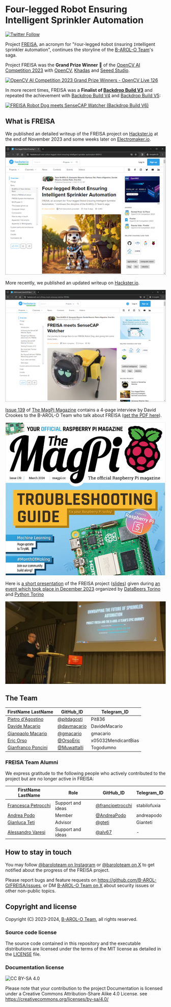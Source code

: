 # Four-legged Robot Ensuring Intelligent Sprinkler Automation

[![Twitter Follow](https://img.shields.io/twitter/follow/baroloteam?label=%40baroloteam&style=social)](https://x.com/baroloteam)

<!-- [![2023-10-28-freisa-landing-page.png](https://github.com/B-AROL-O/FREISA/assets/90387263/720b1270-4645-444d-8c37-23f423472d9a)](https://www.hackster.io/projects/845012) -->

Project [FREISA](https://github.com/B-AROL-O/FREISA), an acronym for "`F`our-legged `R`obot `E`nsuring `I`ntelligent `S`prinkler `A`utomation", continues the storyline of the [B-AROL-O Team](https://github.com/B-AROL-O?view_as=public)'s saga.

Project FREISA was the **Grand Prize Winner** 🥇 of the [OpenCV AI Competition 2023](https://www.hackster.io/contests/opencv-ai-competition-2023) with [OpenCV](https://www.hackster.io/opencv), [Khadas](https://www.hackster.io/khadas) and [Seeed Studio](https://www.hackster.io/seeed).

[![OpenCV AI Competition 2023 Grand Prize Winners - OpenCV Live 126](https://img.youtube.com/vi/iUe4N7yvpmA/0.jpg)](https://www.youtube.com/watch?v=iUe4N7yvpmA "OpenCV AI Competition 2023 Grand Prize Winners - OpenCV Live 126")

In more recent times, FREISA was a **Finalist of [Backdrop Build V3](https://backdropbuild.com/builds/v3/freisa)** and repeated the achievement with [Backdrop Build V4](https://backdropbuild.com/builds/freisa-wyfd) and [Backdrop Build V5](https://backdropbuild.com/builds/freisa-beuv):

[![FREISA Robot Dog meets SenseCAP Watcher (Backdrop Build V6)](https://img.youtube.com/vi/yC3U7GVKcvg/0.jpg)](https://www.youtube.com/watch?v=yC3U7GVKcvg "FREISA Robot Dog meets SenseCAP Watcher (Backdrop Build V6)")

## What is FREISA

We published an detailed writeup of the FREISA project on [Hackster.io](https://www.hackster.io/projects/845012) at the end of November 2023 and some weeks later on [Electromaker.io](https://www.electromaker.io/project/view/four-legged-robot-ensuring-intelligent-sprinkler-automation).

[![2024-01-27-freisa-hackster-page.png](assets/2024-01-27-freisa-hackster-page.png)](https://www.hackster.io/projects/845012)

More recently, we published an updated writeup on [Hackster.io](https://www.hackster.io/projects/89596b).

[![2024-09-01-freisa-watcher-hackster-page.png](assets/2024-09-01-freisa-watcher-hackster-page.png)](https://www.hackster.io/projects/89596b)

[Issue 139](https://magpi.raspberrypi.com/issues/139) of [The MagPi Magazine](https://magpi.raspberrypi.com/) contains a 4-page interview by David Crookes to the B-AROL-O Team who talk about FREISA ([get the PDF here](https://magpi.raspberrypi.com/issues/139/pdf)).

[![2024-03-01-magpi139-cover.png](assets/2024-03-01-magpi139-cover.png)](https://magpi.raspberrypi.com/issues/139)

Here is [a short presentation](https://video.linux.it/w/xq3Z9khHJGTzv2NsNc1gK7?start=9m37&stop=20m23) of the FREISA project ([slides](https://speakerdeck.com/pythontorino/unwrapping-the-future-of-sprinkler-automation)) given during [an event which took place in December 2023](https://www.eventbrite.com/e/databeers-torino-episodio-17-tickets-754459006197) organized by [DataBeers Torino](https://x.com/databeerstorino) and [Python Torino](https://torino.python.it/)

[![2023-12-13-freisa-databeers.png](assets/2023-12-13-freisa-databeers.png)](https://video.linux.it/w/xq3Z9khHJGTzv2NsNc1gK7?start=9m37&stop=20m23)

## The Team

FirstName LastName | GitHub_ID                              | Telegram_ID
-------------------|----------------------------------------|---------------------
[Pietro d'Agostino](https://www.linkedin.com/in/pietro-d-agostino-9b8199212/) | [@pitdagosti](https://github.com/pitdagosti) | Pit836
[Davide Macario](https://www.linkedin.com/in/davide-macario-b872b4225/) | [@davmacario](https://github.com/davmacario) | DavideMacario
[Gianpaolo Macario](https://www.linkedin.com/in/gmacario/) | [@gmacario](https://github.com/gmacario) | gmacario
[Eric Orso](https://www.linkedin.com/in/eric-orso-56934124a/) | [@OrsoEric](https://github.com/OrsoEric) | x05032MendicantBias
[Gianfranco Poncini](https://www.linkedin.com/in/gianfranco-poncini-b0830340/) | [@Muwattalli](https://github.com/@Muwattalli) | Togodumno

### FREISA Team Alumni

We express gratitude to the following people who actively contributed to the project but are no longer active in FREISA:

FirstName LastName | Role    | GitHub_ID                                    | Telegram_ID
-------------------|---------|----------------------------------------|---------------------
[Francesca Petrocchi](https://www.linkedin.com/in/francescapetrocchi/) | Support and ideas | [@francipetrocchi](https://github.com/francipetrocchi) | stabilofuxia
[Andrea Podo](https://www.linkedin.com/in/andrea-podo-a65209187) | Member  | [@AndreaPodo](https://github.com/AndreaPodo) | andreapodo
[Gianluca Teti](https://www.linkedin.com/in/gianluca-teti) | Advisor | [@gteti](https://github.com/gteti) | Gianteti
[Alessandro Varesi](https://www.linkedin.com/in/alessandrovaresi) | Support and ideas | [@alv67](https://github.com/alv67) | -

## How to stay in touch

You may follow [@baroloteam on Instagram](https://instagram.com/baroloteam) or [@baroloteam on X](https://x.com/baroloteam) to get notified about the progress of the FREISA project.

Please report bugs and feature requests on <https://github.com/B-AROL-O/FREISA/issues>, or DM [B-AROL-O Team on X](https://x.com/baroloteam) about security issues or other non-public topics.

## Copyright and license

Copyright (C) 2023-2024, [B-AROL-O Team](https://github.com/B-AROL-O), all rights reserved.

### Source code license

The source code contained in this repository and the executable distributions are licensed under the terms of the MIT license as detailed in the [LICENSE](LICENSE) file.

### Documentation license

![CC BY-SA 4.0](https://i.creativecommons.org/l/by-sa/4.0/88x31.png)

Please note that your contribution to the project Documentation is licensed under a Creative Commons Attribution-Share Alike 4.0 License. see <https://creativecommons.org/licenses/by-sa/4.0/>

<!-- EOF -->

